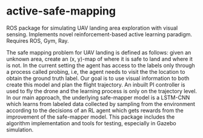 # active-safe-mapping
ROS package for simulating UAV landing area exploration with visual sensing. Implements novel reinforcement-based active learning paradigm. Requires ROS, Gym, Ray.

The safe mapping problem for UAV landing is defined as follows: given an unknown area, create an (x, y)-map of where it is safe to land and
where it is not. In the current setting the agent has access to the labels only through a process called probing, i.e,  the agent needs to visit the the location to obtain the ground truth label. Our goal is to use visual information to both create this model and plan the flight trajectory. An inbuilt PI controller is used to fly the drone and the learning process is only on the trajectory level. In our main approach, 
the underlying safe-mapper model is a LSTM-CNN which learns from labeled data collected by sampling from the environment according
to the decisions of an RL agent which gets rewards from the improvement of the safe-mapper model. This package includes the algorithm
implementation and tools for testing, especially in Gazebo simulation.
